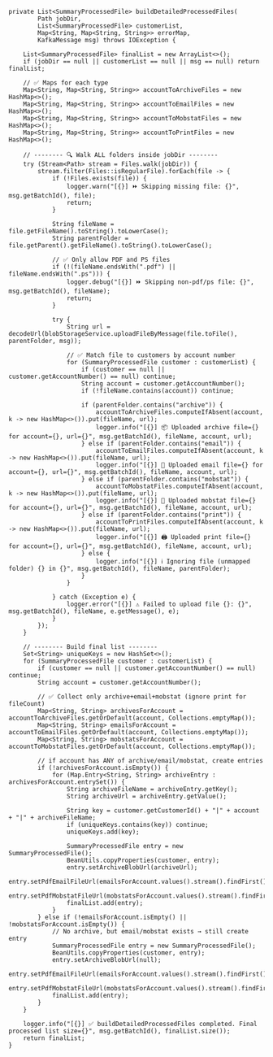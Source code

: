     private List<SummaryProcessedFile> buildDetailedProcessedFiles(
            Path jobDir,
            List<SummaryProcessedFile> customerList,
            Map<String, Map<String, String>> errorMap,
            KafkaMessage msg) throws IOException {

        List<SummaryProcessedFile> finalList = new ArrayList<>();
        if (jobDir == null || customerList == null || msg == null) return finalList;

        // ✅ Maps for each type
        Map<String, Map<String, String>> accountToArchiveFiles = new HashMap<>();
        Map<String, Map<String, String>> accountToEmailFiles = new HashMap<>();
        Map<String, Map<String, String>> accountToMobstatFiles = new HashMap<>();
        Map<String, Map<String, String>> accountToPrintFiles = new HashMap<>();

        // -------- 🔍 Walk ALL folders inside jobDir --------
        try (Stream<Path> stream = Files.walk(jobDir)) {
            stream.filter(Files::isRegularFile).forEach(file -> {
                if (!Files.exists(file)) {
                    logger.warn("[{}] ⏩ Skipping missing file: {}", msg.getBatchId(), file);
                    return;
                }

                String fileName = file.getFileName().toString().toLowerCase();
                String parentFolder = file.getParent().getFileName().toString().toLowerCase();

                // ✅ Only allow PDF and PS files
                if (!(fileName.endsWith(".pdf") || fileName.endsWith(".ps"))) {
                    logger.debug("[{}] ⏩ Skipping non-pdf/ps file: {}", msg.getBatchId(), fileName);
                    return;
                }

                try {
                    String url = decodeUrl(blobStorageService.uploadFileByMessage(file.toFile(), parentFolder, msg));

                    // ✅ Match file to customers by account number
                    for (SummaryProcessedFile customer : customerList) {
                        if (customer == null || customer.getAccountNumber() == null) continue;
                        String account = customer.getAccountNumber();
                        if (!fileName.contains(account)) continue;

                        if (parentFolder.contains("archive")) {
                            accountToArchiveFiles.computeIfAbsent(account, k -> new HashMap<>()).put(fileName, url);
                            logger.info("[{}] 📦 Uploaded archive file={} for account={}, url={}", msg.getBatchId(), fileName, account, url);
                        } else if (parentFolder.contains("email")) {
                            accountToEmailFiles.computeIfAbsent(account, k -> new HashMap<>()).put(fileName, url);
                            logger.info("[{}] 📧 Uploaded email file={} for account={}, url={}", msg.getBatchId(), fileName, account, url);
                        } else if (parentFolder.contains("mobstat")) {
                            accountToMobstatFiles.computeIfAbsent(account, k -> new HashMap<>()).put(fileName, url);
                            logger.info("[{}] 📱 Uploaded mobstat file={} for account={}, url={}", msg.getBatchId(), fileName, account, url);
                        } else if (parentFolder.contains("print")) {
                            accountToPrintFiles.computeIfAbsent(account, k -> new HashMap<>()).put(fileName, url);
                            logger.info("[{}] 🖨 Uploaded print file={} for account={}, url={}", msg.getBatchId(), fileName, account, url);
                        } else {
                            logger.info("[{}] ℹ️ Ignoring file (unmapped folder) {} in {}", msg.getBatchId(), fileName, parentFolder);
                        }
                    }

                } catch (Exception e) {
                    logger.error("[{}] ⚠️ Failed to upload file {}: {}", msg.getBatchId(), fileName, e.getMessage(), e);
                }
            });
        }

        // -------- Build final list --------
        Set<String> uniqueKeys = new HashSet<>();
        for (SummaryProcessedFile customer : customerList) {
            if (customer == null || customer.getAccountNumber() == null) continue;
            String account = customer.getAccountNumber();

            // ✅ Collect only archive+email+mobstat (ignore print for fileCount)
            Map<String, String> archivesForAccount = accountToArchiveFiles.getOrDefault(account, Collections.emptyMap());
            Map<String, String> emailsForAccount = accountToEmailFiles.getOrDefault(account, Collections.emptyMap());
            Map<String, String> mobstatsForAccount = accountToMobstatFiles.getOrDefault(account, Collections.emptyMap());

            // if account has ANY of archive/email/mobstat, create entries
            if (!archivesForAccount.isEmpty()) {
                for (Map.Entry<String, String> archiveEntry : archivesForAccount.entrySet()) {
                    String archiveFileName = archiveEntry.getKey();
                    String archiveUrl = archiveEntry.getValue();

                    String key = customer.getCustomerId() + "|" + account + "|" + archiveFileName;
                    if (uniqueKeys.contains(key)) continue;
                    uniqueKeys.add(key);

                    SummaryProcessedFile entry = new SummaryProcessedFile();
                    BeanUtils.copyProperties(customer, entry);
                    entry.setArchiveBlobUrl(archiveUrl);
                    entry.setPdfEmailFileUrl(emailsForAccount.values().stream().findFirst().orElse(null));
                    entry.setPdfMobstatFileUrl(mobstatsForAccount.values().stream().findFirst().orElse(null));
                    finalList.add(entry);
                }
            } else if (!emailsForAccount.isEmpty() || !mobstatsForAccount.isEmpty()) {
                // No archive, but email/mobstat exists → still create entry
                SummaryProcessedFile entry = new SummaryProcessedFile();
                BeanUtils.copyProperties(customer, entry);
                entry.setArchiveBlobUrl(null);
                entry.setPdfEmailFileUrl(emailsForAccount.values().stream().findFirst().orElse(null));
                entry.setPdfMobstatFileUrl(mobstatsForAccount.values().stream().findFirst().orElse(null));
                finalList.add(entry);
            }
        }

        logger.info("[{}] ✅ buildDetailedProcessedFiles completed. Final processed list size={}", msg.getBatchId(), finalList.size());
        return finalList;
    }

